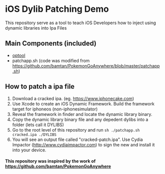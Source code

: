 # iOS Dylib Patching Demo

This repository serve as a tool to teach iOS Developers how to inject using dynamic libraries into Ipa Files

## Main Components (included)
- [optool](https://github.com/alexzielenski/optool)
- patchapp.sh (code was modified from https://github.com/bamtan/PokemonGoAnywhere/blob/master/patchapp.sh)

## How to patch a ipa file
1. Download a cracked ipa. (eg. https://www.iphonecake.com)
2. Use Xcode to create an iOS Dynamic Framework. Build the framework target for iphoneos (non-iphonesimulator)
3. Reveal the framework in finder and locate the dynamic library binary.
4. Copy the dynamic library binary file and any depedent dylibs into a folder (lets call it DYLIBS)
5. Go to the root level of this repository and run ```sh ./patchapp.sh cracked.ipa ./DYLIBS```
6. You will see an output file called "cracked-patch.ipa". Use Cydia Impactor (http://www.cydiaimpactor.com) to sign the new and install it into your device.

#### This repository was inspired by the work of https://github.com/bamtan/PokemonGoAnywhere

